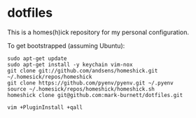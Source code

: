 # dotfiles

This is a homes(h)ick repository for my personal configuration.

To get bootstrapped (assuming Ubuntu):

```
sudo apt-get update
sudo apt-get install -y keychain vim-nox
git clone git://github.com/andsens/homeshick.git ~/.homesick/repos/homeshick
git clone https://github.com/pyenv/pyenv.git ~/.pyenv
source ~/.homesick/repos/homeshick/homeshick.sh
homeshick clone git@github.com:mark-burnett/dotfiles.git

vim +PluginInstall +qall
```
